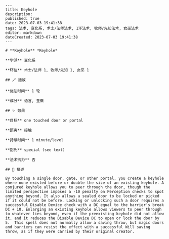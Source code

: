 
    ---
    title: Keyhole
    description: 
    published: true
    date: 2023-07-03 19:41:38
    tags: 法术, 变化系, 术士/法师法术, 1环法术, 牧师/先知法术, 女巫法术
    editor: markdown
    dateCreated: 2023-07-03 19:41:38
    ---

    # **Keyhole** *Keyhole*

    **学派** 变化系 

    **环位** 术士/法师 1, 牧师/先知 1, 女巫 1

    ## 🪄 施放

    **施法时间** 1 轮

    **成分** 语言, 圣徽

    ## ✨ 效果 

    **目标** one touched door or portal 

    **距离** 接触  

    **持续时间** 1 minute/level 

    **豁免** special (see text)

    **法术抗力** 否

    ## 📖 描述

    By touching a single door, gate, or other portal, you create a keyhole where none existed before or double the size of an existing keyhole. A conjured keyhole allows you to peer through the door, though the limited perspective imposes a -10 penalty on Perception checks to spot anything beyond. It also allows a sealed door to be locked or picked if it could not be before. Locking or unlocking such a door requires a successful Disable Device check with a DC equal to the barrier's break DC + 10. Enlarging an existing keyhole allows viewers to peer through to whatever lies beyond, even if the preexisting keyhole did not allow it, and it reduces the Disable Device DC to open or lock the door by 5.  This spell does not normally allow a saving throw, but magic doors and barriers can resist the effect with a successful Will saving throw, as if they were carried by their original creator.
    